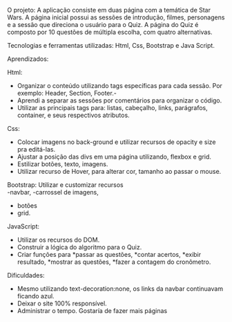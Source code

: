 O projeto: A aplicação consiste em duas página com a temática de Star Wars. A página inicial possui as sessões de introdução, filmes, personagens e a sessão que direciona o usuário para o Quiz. A página do Quiz é composto por 10 questões de múltipla escolha, com quatro alternativas. 

Tecnologias e ferramentas utilizadas: Html, Css, Bootstrap e Java Script.

Aprendizados: 

Html: 
- Organizar o conteúdo utilizando tags específicas para cada sessão. Por exemplo: Header, Section, Footer.-
- Aprendi a separar as sessões por comentários para organizar o código.
- Utilizar as principais tags para: listas, cabeçalho, links, parágrafos, container, e seus respectivos atributos.

Css: 
- Colocar imagens no back-ground e utilizar recursos de opacity e size pra editá-las. 
- Ajustar a posição das divs em uma página utilizando, flexbox e grid.
- Estilizar botões, texto, imagens.
- Utilizar recurso de Hover, para alterar cor, tamanho ao passar o mouse.

Bootstrap: 
Utilizar e customizar recursos  
 -navbar, 
 -carrossel de imagens, 
 - botões 
 - grid.

JavaScript: 
- Utilizar os recursos do DOM. 
- Construir a lógica do algoritmo para o Quiz. 
- Criar funções para 
  *passar as questões, 
  *contar acertos, 
  *exibir resultado, 
  *mostrar as questões, 
  *fazer a contagem do cronômetro.

Dificuldades:
- Mesmo utilizando text-decoration:none, os links da navbar continuavam ficando azul.
- Deixar o site 100% responsível.
- Administrar o tempo. Gostaría de fazer mais páginas
